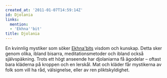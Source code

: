 ```yaml
---
created_at: '2011-01-07T14:59:14Z'
id: Djolania
links:
  mention:
  - 'Ekhna''bit'
title: Djolania
---
```


En kvinnlig mystiker som söker [Ekhna'bits] visdom och kunskap. Detta sker genom olika, ibland
bisarra, meditationsmetoder och ibland också självspäkning. Trots ett högt anseende har djolaniarna
få ägodelar – oftast bara kläderna på kroppen och en lerskål. Mat och kläder får mystikerna av folk
som vill ha råd, välsignelse, eller av ren pliktskyldighet.

  [Ekhna'bits]: Ekhnabit